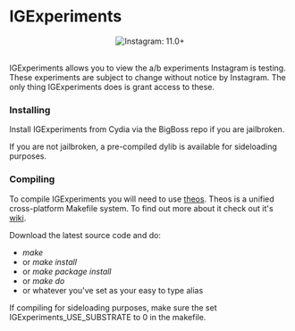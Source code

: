 # IGExperiments
<p align="center">
    <img src="https://img.shields.io/badge/Instagram-11.0%2B-orange.svg?style=flat-square" alt="Instagram: 11.0+"/><br><br>
</p>

IGExperiments allows you to view the a/b experiments Instagram is testing. These experiments are subject to change without notice by Instagram. The only thing IGExperiments does is grant access to these.

### Installing

Install IGExperiments from Cydia via the BigBoss repo if you are jailbroken.

If you are not jailbroken, a pre-compiled dylib is available for sideloading purposes.

### Compiling

To compile IGExperiments you will need to use [theos][theos]. Theos is a unified cross-platform Makefile system. To find out more about it check out it's [wiki][theoswiki].

Download the latest source code and do:
- *make*
- or *make install*
- or *make package install*
- or *make do*
- or whatever you've set as your easy to type alias

If compiling for sideloading purposes, make sure the set IGExperiments_USE_SUBSTRATE to 0 in the makefile.

[theos]: <https://github.com/theos/theos>
[theoswiki]: <https://github.com/theos/theos/wiki>
